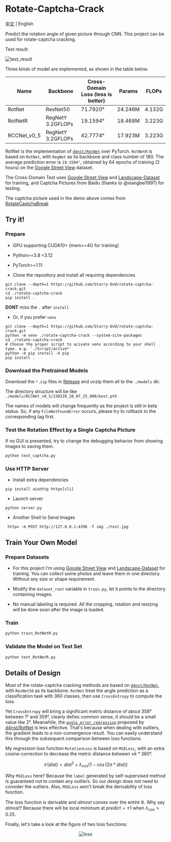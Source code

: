 # Rotate-Captcha-Crack

[中文](README_zh-cn.md) | English

Predict the rotation angle of given picture through CNN. This project can be used for rotate-captcha cracking.

Test result:

![test_result](https://user-images.githubusercontent.com/48282276/224320691-a8eefd23-392b-4580-a729-7869fa237eaa.png)

Three kinds of model are implemented, as shown in the table below.

| Name        | Backbone          | Cross-Domain Loss (less is better) | Params  | FLOPs  |
| ----------- | ----------------- | ---------------------------------- | ------- | ------ |
| RotNet      | ResNet50          | 71.7920°                           | 24.246M | 4.132G |
| RotNetR     | RegNetY 3.2GFLOPs | 19.1594°                           | 18.468M | 3.223G |
| RCCNet_v0_5 | RegNetY 3.2GFLOPs | 42.7774°                           | 17.923M | 3.223G |

RotNet is the implementation of [`d4nst/RotNet`](https://github.com/d4nst/RotNet/blob/master/train/train_street_view.py) over PyTorch. `RotNetR` is based on `RotNet`, with `RegNet` as its backbone and class number of 180. The average prediction error is `19.1594°`, obtained by 64 epochs of training (2 hours) on the [Google Street View](https://www.crcv.ucf.edu/data/GMCP_Geolocalization/) dataset.

The Cross-Domain Test uses [Google Street View](https://www.crcv.ucf.edu/data/GMCP_Geolocalization/) and [Landscape-Dataset](https://github.com/yuweiming70/Landscape-Dataset) for training, and Captcha Pictures from Baidu (thanks to @xiangbei1997) for testing.

The captcha picture used in the demo above comes from [RotateCaptchaBreak](https://github.com/chencchen/RotateCaptchaBreak/tree/master/data/baiduCaptcha)

## Try it!

### Prepare

+ GPU supporting CUDA10+ (mem>=4G for training)

+ Python>=3.8 <3.12

+ PyTorch>=1.11

+ Clone the repository and install all requiring dependencies

```shell
git clone --depth=1 https://github.com/Starry-OvO/rotate-captcha-crack.git
cd ./rotate-captcha-crack
pip install .
```

**DONT** miss the `.` after `install`

+ Or, if you prefer `venv`

```shell
git clone --depth=1 https://github.com/Starry-OvO/rotate-captcha-crack.git
python -m venv ./rotate-captcha-crack --system-site-packages
cd ./rotate-captcha-crack
# Choose the proper script to acivate venv according to your shell type. e.g. `./Script/active*`
python -m pip install -U pip
pip install .
```

### Download the Pretrained Models

Download the `*.zip` files in [Release](https://github.com/Starry-OvO/rotate-captcha-crack/releases) and unzip them all to the `./models` dir.

The directory structure will be like `./models/RCCNet_v0_5/230228_20_07_25_000/best.pth`

The names of models will change frequently as the project is still in beta status. So, if any `FileNotFoundError` occurs, please try to rollback to the corresponding tag first.

### Test the Rotation Effect by a Single Captcha Picture

If no GUI is presented, try to change the debugging behavior from showing images to saving them.

```bash
python test_captcha.py
```

### Use HTTP Server

+ Install extra dependencies

```shell
pip install aiohttp httpx[cli]
```

+ Launch server
  
```shell
python server.py
```

+ Another Shell to Send Images

```shell
 httpx -m POST http://127.0.0.1:4396 -f img ./test.jpg
```

## Train Your Own Model

### Prepare Datasets

+ For this project I'm using [Google Street View](https://www.crcv.ucf.edu/data/GMCP_Geolocalization/) and [Landscape-Dataset](https://github.com/yuweiming70/Landscape-Dataset) for training. You can collect some photos and leave them in one directory. Without any size or shape requirement.

+ Modify the `dataset_root` variable in `train.py`, let it points to the directory containing images.

+ No manual labeling is required. All the cropping, rotation and resizing will be done soon after the image is loaded.

### Train

```bash
python train_RotNetR.py
```

### Validate the Model on Test Set

```bash
python test_RotNetR.py
```

## Details of Design

Most of the rotate-captcha cracking methods are based on [`d4nst/RotNet`](https://github.com/d4nst/RotNet), with `ResNet50` as its backbone. `RotNet` treat the angle prediction as a classification task with 360 classes, then use `CrossEntropy` to compute the loss.

Yet `CrossEntropy` will bring a significant metric distance of about $358°$ between $1°$ and $359°$, clearly defies common sense, it should be a small value like $2°$. Meanwhile, the [`angle_error_regression`](https://github.com/d4nst/RotNet/blob/a56ea59818bbdd76d4dd8d83b8bbbaae6a802310/utils.py#L30-L36) proposed by [d4nst/RotNet](https://github.com/d4nst/RotNet) is less effective. That's because when dealing with outliers, the gradient leads to a non-convergence result. You can easily understand this through the subsequent comparison between loss functions.

My regression loss function `RotationLoss` is based on `MSELoss`, with an extra cosine-correction to decrease the metric distance between $±k*360°$.

$$ \mathcal{L}(dist) = {dist}^{2} + \lambda_{cos} (1 - \cos(2\pi*{dist})) $$

Why `MSELoss` here? Because the `label` generated by 
self-supervised method is guaranteed not to contain any outliers. So our design does not need to consider the outliers. Also, `MSELoss` won't break the derivability of loss function.

The loss function is derivable and *almost* convex over the entire $\mathbb{R}$. Why say *almost*? Because there will be local minimum at $predict = \pm 1$ when $\lambda_{cos} \gt 0.25$.

Finally, let's take a look at the figure of two loss functions:

<center>

![loss](https://github.com/Starry-OvO/rotate-captcha-crack/assets/48282276/1dd9e0b4-e40d-4205-8500-14cf27e187dd)

</center>
